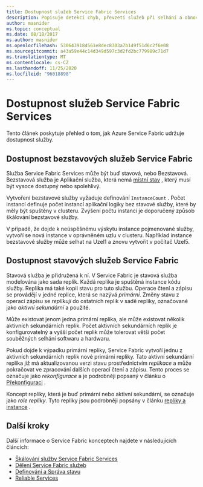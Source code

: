 ```yaml
---
title: Dostupnost služeb Service Fabric Services
description: Popisuje detekci chyb, převzetí služeb při selhání a obnovení služby v aplikaci Azure Service Fabric.
author: masnider
ms.topic: conceptual
ms.date: 08/18/2017
ms.author: masnider
ms.openlocfilehash: 5306439184561e8dec8303a7b149f51d6c2f6e08
ms.sourcegitcommit: a43a59e44c14d349d597c3d2fd2bc779989c71d7
ms.translationtype: MT
ms.contentlocale: cs-CZ
ms.lasthandoff: 11/25/2020
ms.locfileid: "96018898"
---
```

# <a name="availability-of-service-fabric-services"></a>Dostupnost služeb Service Fabric Services
Tento článek poskytuje přehled o tom, jak Azure Service Fabric udržuje dostupnost služby.

## <a name="availability-of-service-fabric-stateless-services"></a>Dostupnost bezstavových služeb Service Fabric
Služba Service Fabric Services může být buď stavová, nebo Bezstavová. Bezstavová služba je Aplikační služba, která nemá [místní stav](service-fabric-concepts-state.md) , který musí být vysoce dostupný nebo spolehlivý.

Vytvoření bezstavové služby vyžaduje definování `InstanceCount` . Počet instancí definuje počet instancí aplikační logiky bez stavové služby, které by měly být spuštěny v clusteru. Zvýšení počtu instancí je doporučený způsob škálování bezstavové služby.

V případě, že dojde k neúspěšnému výskytu instance pojmenované služby, vytvoří se nová instance v oprávněném uzlu v clusteru. Například instance bezstavové služby může selhat na Uzel1 a znovu vytvořit v počítač Uzel5.

## <a name="availability-of-service-fabric-stateful-services"></a>Dostupnost stavových služeb Service Fabric
Stavová služba je přidružená k ní. V Service Fabric je stavová služba modelována jako sada replik. Každá replika je spuštěná instance kódu služby. Replika má také kopii stavu pro tuto službu. Operace čtení a zápisu se provádějí v jedné replice, která se nazývá *primární*. Změny stavu z operací zápisu se *replikují* do ostatních replik v sadě repliky, označované jako *aktivní sekundární* a použité. 

Může existovat jenom jedna primární replika, ale může existovat několik aktivních sekundárních replik. Počet aktivních sekundárních replik je konfigurovatelný a vyšší počet replik může tolerovat větší počet souběžných selhání softwaru a hardwaru.

Pokud dojde k výpadku primární repliky, Service Fabric vytvoří jednu z aktivních sekundárních replik nové primární repliky. Tato aktivní sekundární replika již má aktualizovanou verzi stavu prostřednictvím *replikace* a může pokračovat ve zpracování dalších operací čtení a zápisu. Tento proces se označuje jako *rekonfigurace* a je podrobněji popsaný v článku o [Překonfiguraci](service-fabric-concepts-reconfiguration.md) .

Koncept repliky, která je buď primární nebo aktivní sekundární, se označuje jako *role repliky*. Tyto repliky jsou podrobněji popsány v článku [repliky a instance](service-fabric-concepts-replica-lifecycle.md) . 

## <a name="next-steps"></a>Další kroky
Další informace o Service Fabric konceptech najdete v následujících článcích:

- [Škálování služby Service Fabric Services](service-fabric-concepts-scalability.md)
- [Dělení Service Fabric služeb](service-fabric-concepts-partitioning.md)
- [Definování a Správa stavu](service-fabric-concepts-state.md)
- [Reliable Services](service-fabric-reliable-services-introduction.md)


